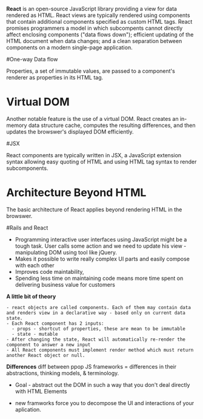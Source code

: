 **React** is an open-source JavaScript library providing a view for data rendered as HTML. React views are typically rendered using components that contain additional components specified as custom HTML tags. React promises programmers a model in which subcompents cannot directly affect enclosing components ("data flows down"); efficient updating of the HTML document when data changes; and a clean separation between components on a modern single-page application. 

#One-way Data flow

Properties, a set of immutable values, are passed to a component's renderer as properties in its HTML tag. 

# Virtual DOM

Another notable feature is the use of a virtual DOM. React creates an in-memory data structure cache, computes the resulting differences, and then updates the browswer's displayed DOM efficiently. 

#JSX

React components are typically written in JSX, a JavaScript extension syntax allowing easy quoting of HTML and using HTML tag syntax to render subcomponents. 

# Architecture Beyond HTML

The basic architecture of React applies beyond rendering HTML in the browswer. 

#Rails and React

- Programming interactive user interfaces using JavaScript might be a tough task. User calls some action and we need to update his view - manipulating DOM using tool like jQuery. 
- Makes it possible to write really complex UI parts and easily compose with each other
- Improves code maintability, 
- Spending less time on maintaining code means more time spent on delivering business value for customers

 **A little bit of theory**

    - react objects are called components. Each of them may contain data and renders view in a declarative way - based only on current data state. 
    - Each React component has 2 inputs: 
      - props - shortcut of properties, these are mean to be immutable
      - state - mutable
    - After changing the state, React will automatically re-render the component to answer a new input
    - All React components must implement render method which must return another React object or null. 

 **Differences**
  diff between ppop JS frameworks = differences in their abstractions, thinking models, & terminology. 
  * Goal - abstract out the DOM in such a way that you don't deal directly with HTML Elements
  - new framworks force you to decompose the UI and interactions of your aplication. 

